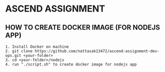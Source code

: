 # ASCEND ASSIGNMENT

## HOW TO CREATE DOCKER IMAGE (FOR NODEJS APP)
    1. Install Docker on machine
    2. git clone https://github.com/nattasak13472/ascend-assignment-dev-ops.git <your-folder>
    3. cd <your-folder>/nodejs
    4. run "./script.sh" to create docker image for nodejs app
